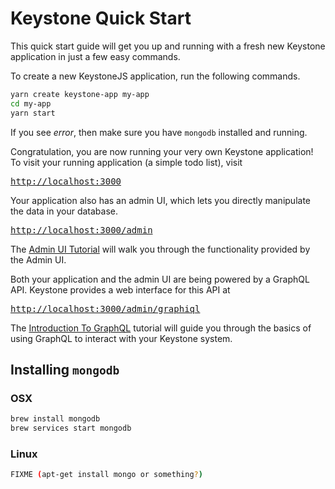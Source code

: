 # Keystone Quick Start

This quick start guide will get you up and running with a fresh new Keystone application in just a few easy commands.

To create a new KeystoneJS application, run the following commands.

```sh
yarn create keystone-app my-app
cd my-app
yarn start
```

If you see _error_, then make sure you have `mongodb` installed and running.

Congratulation, you are now running your very own Keystone application!
To visit your running application (a simple todo list), visit

<pre>
<a href="http://localhost:3000">http://localhost:3000</a>
</pre>

Your application also has an admin UI, which lets you directly manipulate the data in your database.

<pre>
<a href="http://localhost:3000/admin/">http://localhost:3000/admin</a>
</pre>

The [Admin UI Tutorial](../tutorials/admin-ui) will walk you through the functionality provided by the Admin UI.

Both your application and the admin UI are being powered by a GraphQL API.
Keystone provides a web interface for this API at

<pre>
<a href="http://localhost:3000/admin/graphiql">http://localhost:3000/admin/graphiql</a>
</pre>

The [Introduction To GraphQL](../tutorials/intro-to-graphql) tutorial will guide you through the basics of using GraphQL to interact with your Keystone system.

## Installing `mongodb`

### OSX

```sh
brew install mongodb
brew services start mongodb
```

### Linux

```sh
FIXME (apt-get install mongo or something?)
```
